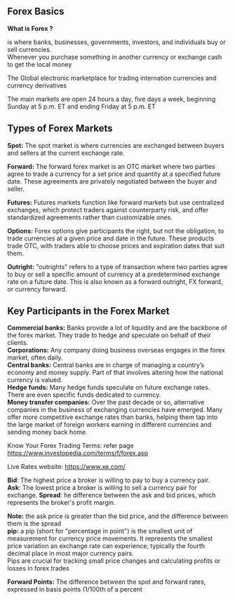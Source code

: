 ## Forex Basics

__What is Forex ?__  

 is where banks, businesses, governments, investors, and individuals buy or sell currencies.  
 Whenever you purchase something in another currency or exchange cash to get the local money  


The Global electronic marketplace for trading internation currencies and currency derivatives  

The main markets are open 24 hours a day, five days a week, beginning Sunday at 5 p.m. ET and ending Friday at 5 p.m. ET


## Types of Forex Markets

__Spot:__ The spot market is where currencies are exchanged between buyers and sellers at the current exchange rate.  

__Forward:__ The forward forex market is an OTC market where two parties agree to trade a currency for a set price and quantity at a specified future date. These agreements are privately negotiated between the buyer and seller.  

__Futures:__ Futures markets function like forward markets but use centralized exchanges, which protect traders against counterparty risk, and offer standardized agreements rather than customizable ones.  

__Options:__ Forex options give participants the right, but not the obligation, to trade currencies at a given price and date in the future. These products trade OTC, with traders able to choose prices and expiration dates that suit them.  

__Outright:__ "outrights" refers to a type of transaction where two parties agree to buy or sell a specific amount of currency at a predetermined exchange rate on a future date. This is also known as a forward outright, FX forward, or currency forward.  

## Key Participants in the Forex Market

__Commercial banks:__ Banks provide a lot of liquidity and are the backbone of the forex market. They trade to hedge and speculate on behalf of their clients.  
__Corporations:__ Any company doing business overseas engages in the forex market, often daily.  
__Central banks:__ Central banks are in charge of managing a country’s economy and money supply. Part of that involves altering how the national currency is valued.  
__Hedge funds:__ Many hedge funds speculate on future exchange rates. There are even specific funds dedicated to currency.  
__Money transfer companies:__ Over the past decade or so, alternative companies in the business of exchanging currencies have emerged. Many offer more competitive exchange rates than banks, helping them tap into the large market of foreign workers earning in different currencies and sending money back home.  

Know Your Forex Trading Terms: refer page https://www.investopedia.com/terms/f/forex.asp  


Live Rates website: https://www.xe.com/

__Bid__: The highest price a broker is willing to pay to buy a currency pair.   
__Ask__: The lowest price a broker is willing to sell a currency pair for exchange. 
__Spread__: he difference between the ask and bid prices, which represents the broker's profit margin.  

__Note:__ the ask price is greater than the bid price, and the difference between them is the spread  
__pip:__ a pip (short for "percentage in point") is the smallest unit of measurement for currency price movements. It represents the smallest price variation an exchange rate can experience, typically the fourth decimal place in most major currency pairs.  
Pips are crucial for tracking small price changes and calculating profits or losses in forex trades  

__Forward Points:__ The difference between the spot and forward rates, expressed in basis points (1/100th of a percent  

